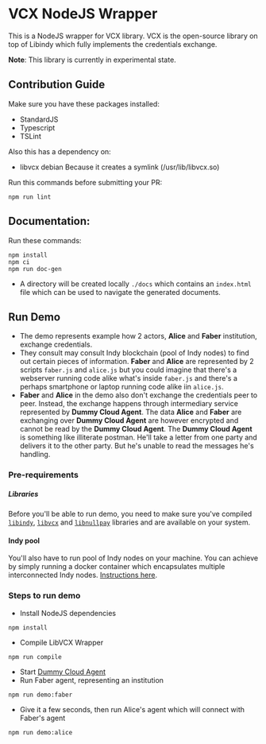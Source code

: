 # VCX NodeJS Wrapper

This is a NodeJS wrapper for VCX library. 
VCX is the open-source library on top of Libindy which fully implements the credentials exchange.

**Note**: This library is currently in experimental state.

## Contribution Guide

Make sure you have these packages installed:

* StandardJS
* Typescript
* TSLint


Also this has a dependency on:
* libvcx debian
Because it creates a symlink (/usr/lib/libvcx.so) 

Run this commands before submitting your PR:

```
npm run lint
```

## Documentation:
 Run these commands:
```
npm install
npm ci
npm run doc-gen
```
* A directory will be created locally `./docs` which contains an `index.html` file which can be used to navigate the 
generated documents.

## Run Demo
- The demo represents example how 2 actors, **Alice** and **Faber** institution, exchange credentials. 
- They consult may consult Indy blockchain (pool of Indy nodes)  to find out certain pieces of information. **Faber** 
and **Alice** are represented by 2 scripts `faber.js` and `alice.js` but you could imagine that there's a webserver 
running code alike what's inside `faber.js` and there's a perhaps smartphone or laptop running code
alike iin `alice.js`.
- **Faber** and **Alice** in the demo also don't exchange the credentials peer to peer. Instead, the exchange happens 
through intermediary service represented by **Dummy Cloud Agent**. The data **Alice** and **Faber** are exchanging over 
**Dummy Cloud Agent** are however encrypted and cannot be read by the **Dummy Cloud Agent**. The **Dummy Cloud Agent** 
is something like illiterate postman. He'll take a letter from one party and delivers it to the other party. But he's 
unable to read the messages he's handling. 


### Pre-requirements
##### Libraries
Before you'll be able to run demo, you need to make sure you've compiled 
[`libindy`](https://github.com/hyperledger/indy-sdk/tree/master/libindy), 
[`libvcx`](https://github.com/hyperledger/indy-sdk/tree/master/vcx) and 
[`libnullpay`](https://github.com/hyperledger/indy-sdk/tree/master/libnullpay) libraries and are available on your 
system. 
#### Indy pool
You'll also have to run pool of Indy nodes on your machine. You can achieve by simply running a docker container
which encapsulates multiple interconnected Indy nodes. 
[Instructions here](https://github.com/hyperledger/indy-sdk#how-to-start-local-nodes-pool-with-docker).

### Steps to run demo
- Install NodeJS dependencies 
```
npm install
```

- Compile LibVCX Wrapper
```
npm run compile
```
- Start [Dummy Cloud Agent](../../dummy-cloud-agent)
- Run Faber agent, representing an institution
```
npm run demo:faber
```
- Give it a few seconds, then run Alice's agent which will connect with Faber's agent
```
npm run demo:alice
```

